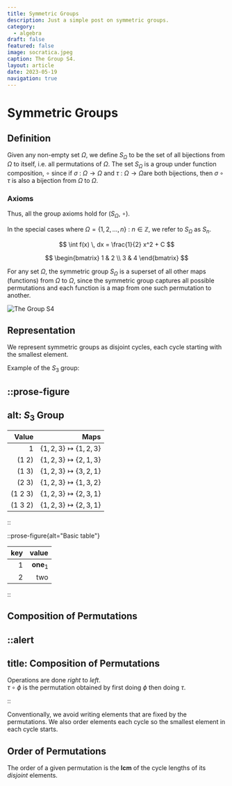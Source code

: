 ```yaml
---
title: Symmetric Groups
description: Just a simple post on symmetric groups.
category:
  - algebra
draft: false
featured: false
image: socratica.jpeg
caption: The Group S4.
layout: article
date: 2023-05-19
navigation: true
---
```


# Symmetric Groups

## Definition

Given any non-empty set $\Omega$, we define $S_\Omega$ to be the set of all bijections
from $\Omega$ to itself, i.e. all permutations of $\Omega$.
The set $S_\Omega$ is a group under function composition,
$\circ$ since if $\sigma\ \colon\ \Omega \to \Omega$ and
$\tau\ \colon \ \Omega \to \Omega$are both bijections,
then $\sigma \circ \tau$ is also a bijection from $\Omega$ to $\Omega$.

### Axioms

Thus, all the group axioms hold for $(S_\Omega,\ \circ)$.

In the special cases where
$\Omega = \left \{1, 2, \ldots, n \right \} \ \colon \ n \in \mathbb{Z}$,
we refer to $S_\Omega$ as $S_n$.

$$
\int f(x) \, dx = \frac{1}{2} x^2 + C
$$

$$
  \begin{bmatrix}
    1 & 2 \\
    3 & 4
  \end{bmatrix}
$$

<!--more-->

For any set $\Omega$, the symmetric group $S_\Omega$ is a superset of all other
maps (functions) from $\Omega$ to $\Omega$, since the symmetric group captures
all possible permutations and each function is a map from one such permutation
to another.

![The Group S4](s4.png)

## Representation

We represent symmetric groups as disjoint cycles, each cycle starting with the
smallest element.

Example of the ${S}_{3}$ group:

::prose-figure
---
alt:  ${S}_3$ Group
---

| Value | Maps |
| -------:| -------------------------------:|
| $1$ | $\{1, 2, 3\} \mapsto \{1, 2, 3\}$ |
| $(1\ 2)$ | $\{1, 2, 3\} \mapsto \{2, 1, 3\}$ |
| $(1\ 3)$ | $\{1, 2, 3\} \mapsto \{3, 2, 1\}$ |
| $(2\ 3)$ | $\{1, 2, 3\} \mapsto \{1, 3, 2\}$ |
| $(1\ 2\ 3)$ | $\{1, 2, 3\} \mapsto \{2, 3, 1\}$ |
| $(1\ 3\ 2)$ | $\{1, 2, 3\} \mapsto \{2, 3, 1\}$ |

::

::prose-figure{alt="Basic table"}

| key | value |
| ---:| -----:|
| $1$ | $\mathbf{one}_{1}$ |
| 2 | two |

::

## Composition of Permutations

::alert
---
title: Composition of Permutations
---

Operations are done _right_ to _left_.  
$\tau \circ \phi$ is the permutation obtained by first doing $\phi$
then doing $\tau$.

::

Conventionally, we avoid writing elements that are fixed by the permutations.
We also order elements each cycle so the smallest element in each cycle starts.

## Order of Permutations

The order of a given permutation is the $\mathbf{lcm}$ of the cycle lengths of
its _disjoint_ elements.

